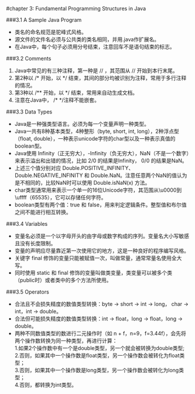 #chapter 3: Fundamental Programming Structures in Java

###3.1 A Sample Java Program  
- 类名的命名规范是驼峰式风格。  
- 源文件的文件名必须与公共类的类名相同，并用.java作扩展名。  
- 在Java中，每个句子必须用分号结束，注意回车不是语句结束的标志。

###3.2 Comments  
1. Java中常见的有三种注释，第一种是 // ，其范围从 // 开始到本行末尾。  
2. 第2种以 /* 开始，以 */ 结束，其间的部分均被识别为注释，常用于多行注释的情况。  
3. 第3种以 /** 开始，以 */ 结束，常用来自动生成文档。  
4. 注意在Java中， /* */注释不能嵌套。

###3.3 Data Types  
- Java是一种强类型语言。必须为每一个变量声明一种类型。  
- Java一共有8种基本类型，4种整形（byte, short, int, long），2种浮点型（float, double），一种表示unicode字符的char型以及一种表示真值的boolean型。  
- Java使用 Infinity（正无穷大），-Infinity（负无穷大），NaN（不是一个数字）来表示溢出和出错的情况，比如 2/0 的结果是Infinity， 0/0 的结果是NaN。  
- 上述三个值分别对应 Double.POSITIVE_INFINITY、Double.NEGATIVE_INFINITY 和 Double.NaN。注意任意两个NaN的值认为是不相同的，比较NaN时可以使用 Double.isNaN(x) 方法。  
- char类型通常用来表示一个单一的16位Unicode字符，其范围从\u0000到\uffff（65535），它可以存储任何字符。  
- boolean类型有两个值：true 和 false，用来判定逻辑条件。整型值和布尔值之间不能进行相互转换。

###3.4 Variables  
- 变量名必须是一个以字母开头的由字母或数字构成的序列。变量名大小写敏感且没有长度限制。  
- 变量的声明应尽量靠近第一次使用它的地方，这是一种良好的程序编写风格。  
- 关键字 final 修饰的变量只能被赋值一次，叫做常量，通常常量名使用全大写。  
- 同时使用 static 和 final 修饰的变量叫做类变量，类变量可以被多个类（public时）或者类中的多个方法所使用。

###3.5 Operators  
- 合法且不会损失精度的数值类型转换：byte -> short -> int -> long， char -> int，int -> double。  
- 合法但可能损失精度的数值类型转换：int -> float，long -> float，long -> double。  
- 两种不同数值类型的数进行二元操作时（如 n + f，n=9，f=3.44f），会先将两个操作数转换为同一种类型，再进行计算：  
	1.如果2个操作数中有一个是double类型，另一个就会被转换为double类型;  
	2.否则，如果其中一个操作数是float类型，另一个操作数会被转化为float类型；  
	3.否则，如果其中一个操作数是long类型，另一个操作数会被转化为long类型；  
	4.否则，都转换为int类型。  
	
